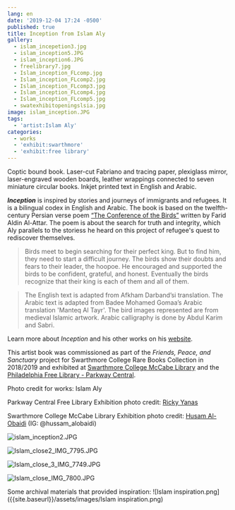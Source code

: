 ```yaml
---
lang: en
date: '2019-12-04 17:24 -0500'
published: true
title: Inception from Islam Aly
gallery:
  - islam_incepetion3.jpg
  - islam_inception5.JPG
  - islam_inception6.JPG
  - freelibrary7.jpg
  - Islam_inception_FLcomp.jpg
  - Islam_inception_FLcomp2.jpg
  - Islam_inception_FLcomp3.jpg
  - Islam_inception_FLcomp4.jpg
  - Islam_inception_FLcomp5.jpg
  - swatexhibitopeningslsia.jpg
image: islam_inception.JPG
tags:
  - 'artist:Islam Aly'
categories:
  - works
  - 'exhibit:swarthmore'
  - 'exhibit:free library'
---
```

Coptic bound book. Laser-cut Fabriano and tracing paper, plexiglass mirror, laser-engraved wooden boards, leather wrappings connected to seven miniature circular books. Inkjet printed text in English and Arabic. 

**_Inception_** is inspired by stories and journeys of immigrants and refugees. It is a bilingual codex in English and Arabic. The book is based on the twelfth-century Persian verse poem [“The Conference of the Birds”](http://data.nur.nu/Kutub/English/Attar_Conference-of-the-Birds_tr.C.S.Nott.pdf) written by Farid Aldin Al-Attar. The poem is about the search for truth and integrity, which Aly parallels to the storiess he heard on this project of refugee's quest to rediscover themselves.

> Birds meet to begin searching for their perfect king. But to find him, they need to start a difficult journey. The birds show their doubts and fears to their leader, the hoopoe. He encouraged and supported the birds to be confident, grateful, and honest. Eventually the birds recognize that their king is each of them and all of them.

> The English text is adapted from Afkham Darband’si translation. The Arabic text is adapted from Badee Mohamed Gomaa’s Arabic translation 'Manteq Al Tayr'. The bird images represented are from medieval Islamic artwork. Arabic calligraphy is done by Abdul Karim and Sabri.

Learn more about _Inception_ and his other works on his [website](https://www.islamaly.com/inception.html).

This artist book was commissioned as part of the _Friends, Peace, and Sanctuary_ project for Swarthmore College Rare Books Collection in 2018/2019 and exhibited at [Swarthmore College McCabe Library](https://www.swarthmore.edu/libraries/mccabe-library) and the [Philadelphia Free Library - Parkway Central](https://libwww.freelibrary.org/locations/parkway-central-library).

Photo credit for works: Islam Aly

Parkway Central Free Library Exhibition photo credit: [Ricky Yanas](http://rickyyanas.com/)

Swarthmore College McCabe Library Exhibition photo credit: [Husam Al-Obaidi](https://www.facebook.com/Say-Cheese-106758220748744/) (IG: @hussam_alobaidi)


![islam_inception2.JPG]({{site.baseurl}}/assets/images/islam_inception2.JPG)

![Islam_close2_IMG_7795.JPG]({{site.baseurl}}/assets/images/Islam_close2_IMG_7795.JPG)

![Islam_close_3_IMG_7749.JPG]({{site.baseurl}}/assets/images/Islam_close_3_IMG_7749.JPG)

![Islam_close_IMG_7800.JPG]({{site.baseurl}}/assets/images/Islam_close_IMG_7800.JPG)


Some archival materials that provided inspiration:
![Islam inspiration.png]({{site.baseurl}}/assets/images/Islam inspiration.png)







